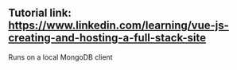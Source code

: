 ## Tutorial link: https://www.linkedin.com/learning/vue-js-creating-and-hosting-a-full-stack-site

Runs on a local MongoDB client